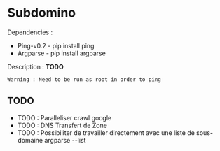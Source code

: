 # Subdomino

Dependencies : 
* Ping-v0.2 - pip install ping
* Argparse  - pip install argparse

Description : **TODO**

```
Warning : Need to be run as root in order to ping
```


## TODO
* TODO  : Paralleliser crawl google
* TODO  : DNS Transfert de Zone 
* TODO  : Possibiliter de travailler directement avec une liste de sous-domaine argparse --list 
